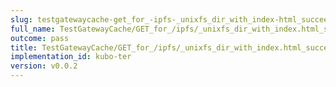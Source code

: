 ```yaml
---
slug: testgatewaycache-get_for_-ipfs-_unixfs_dir_with_index-html_succeeds
full_name: TestGatewayCache/GET_for_/ipfs/_unixfs_dir_with_index.html_succeeds
outcome: pass
title: TestGatewayCache/GET_for_/ipfs/_unixfs_dir_with_index.html_succeeds
implementation_id: kubo-ter
version: v0.0.2
---
```



